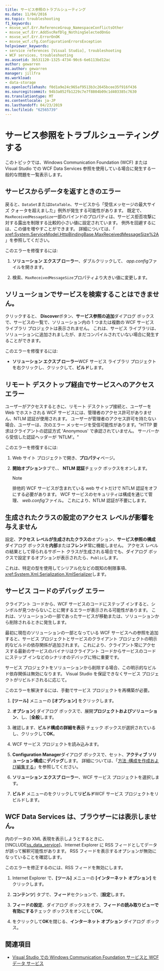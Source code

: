 ```yaml
---
title: サービス参照のトラブルシューティング
ms.date: 11/04/2016
ms.topic: troubleshooting
f1_keywords:
- msvse_wcf.Err.ReferenceGroup_NamespaceConflictsOther
- msvse_wcf.Err.AddSvcRefDlg_NothingSelectedOnGo
- msvse_wcf.Err.ErrorOnOK
- msvse_wcf.cfg.ConfigurationErrorsException
helpviewer_keywords:
- service references [Visual Studio], troubleshooting
- WCF services, troubleshooting
ms.assetid: 3b531120-1325-4734-90c6-6e6113bd12ac
author: gewarren
ms.author: gewarren
manager: jillfra
ms.workload:
- data-storage
ms.openlocfilehash: f0d1a9e24c965af9513b3c2645bcee35f916f436
ms.sourcegitcommit: 94b3a052fb1229c7e7f8804b09c1d403385c7630
ms.translationtype: MT
ms.contentlocale: ja-JP
ms.lasthandoff: 04/23/2019
ms.locfileid: "62565739"
---
```

# <a name="troubleshoot-service-references"></a>サービス参照をトラブルシューティングする

このトピックでは、Windows Communication Foundation (WCF) または Visual Studio での WCF Data Services 参照を使用している場合に発生する一般的な問題を一覧表示します。

## <a name="error-returning-data-from-a-service"></a>サービスからデータを返すときのエラー

戻ると、`DataSet`または`DataTable`、サービスから「受信メッセージの最大サイズ クォータを超えました」例外が発生する可能性があります。 既定で、`MaxReceivedMessageSize`一部のバインドのプロパティは、サービス拒否攻撃に対する露出を制限する比較的小さい値に設定されています。 例外を回避するには、この値を増やすことができます。 詳細については、「 <xref:System.ServiceModel.HttpBindingBase.MaxReceivedMessageSize%2A> 」を参照してください。

このエラーを修復するには:

1. **ソリューション エクスプ ローラー**、ダブルクリックして、 *app.config*ファイルを開きます。

2. 検索、`MaxReceivedMessageSize`プロパティより大きい値に変更します。

## <a name="cannot-find-a-service-in-my-solution"></a>ソリューションでサービスを検索することはできません。

クリックすると、 **Discover**ボタン、**サービス参照の追加**ダイアログ ボックスで、サービスの一覧で、ソリューション内の 1 つまたは複数の WCF サービス ライブラリ プロジェクトは表示されません。 これは、サービス ライブラリは、ソリューションに追加されましたが、まだコンパイルされていない場合に発生することができます。

このエラーを修復するには:

- **ソリューション エクスプ ローラー**WCF サービス ライブラリ プロジェクトを右クリックし、クリックして、**ビルド**します。

## <a name="error-accessing-a-service-over-a-remote-desktop"></a>リモート デスクトップ経由でサービスへのアクセス エラー

ユーザーがアクセスするときに、リモート デスクトップ接続と、ユーザーを Web でホストされる WCF サービスには、管理者のアクセス許可がありません、NTLM 認証が使用されます。 ユーザーが管理者のアクセス許可を持たない場合、ユーザーは、次のエラー メッセージを受信可能性があります。"HTTP 要求はクライアントの認証方式 'Anonymous' で承認されていません。 サーバーから受信した認証ヘッダーが 'NTLM'。"

このエラーを修復するには:

1. Web サイト プロジェクトで開き、**プロパティ**ページ。

2. **開始オプション**タブで、、 **NTLM 認証**チェック ボックスをオンします。

    > [!NOTE]
    > 排他的 WCF サービスが含まれている web サイトだけで NTLM 認証をオフにする必要があります。 WCF サービスのセキュリティは構成を通じて管理、 *web.config*ファイル。 これにより、NTLM 認証が不要にします。

## <a name="access-level-for-generated-classes-setting-has-no-effect"></a>生成されたクラスの設定のアクセス レベルが影響を与えません

設定、**アクセス レベルが生成されたクラスの**オプション、**サービス参照の構成**ダイアログ ボックスを**内部**または**フレンド**常に機能しません。 アクセス レベルの結果として得られるサポート クラスが生成される場合でも、ダイアログ ボックスで設定するオプションが表示されたら、`Public`します。

これは、特定の型を使用してシリアル化などの既知の制限事項、<xref:System.Xml.Serialization.XmlSerializer>します。

## <a name="error-debugging-service-code"></a>サービス コードのデバッグ エラー

クライアント コードから、WCF サービスのコードにステップ インすると、シンボルが見つからないことに関するエラーが表示される可能性があります。 これは、ソリューションの一部であったサービスが移動または、ソリューションから削除されるときに発生します。

最初に現在のソリューションの一部となっている WCF サービスへの参照を追加すると、サービス プロジェクトとサービスのクライアント プロジェクトの明示的なビルドの依存関係が追加されます。 これにより、クライアント常にアクセスする最新のサービスのバイナリはクライアント コードからサービスのコードにステップ インなどのシナリオのデバッグに特に重要です。

サービス プロジェクトをソリューションから削除する場合、この明示的なビルド依存関係は無効になります。 Visual Studio を保証できなくサービス プロジェクトがリビルドされるに応じて。

このエラーを解決するには、手動でサービス プロジェクトを再構築が必要。

1. **[ツール]** メニューの **[オプション]** をクリックします。

2. **オプション**] ダイアログ ボックスで、展開**プロジェクトおよびソリューション**、し、[**全般**します。

3. 確認します、**ビルド構成の詳細を表示** チェック ボックスが選択されているし、クリックして**OK**。

4. WCF サービス プロジェクトを読み込みます。

5. **Configuration Manager**ダイアログ ボックスで、セット、**アクティブ ソリューション構成**に**デバッグ**します。 詳細については、「[方法 :構成を作成および編集する](../ide/how-to-create-and-edit-configurations.md)」を参照してください。

6. **ソリューション エクスプ ローラー**、WCF サービス プロジェクトを選択します。

7. **ビルド** メニューのをクリックして**リビルド**WCF サービス プロジェクトをリビルドします。

## <a name="wcf-data-services-do-not-display-in-the-browser"></a>WCF Data Services は、ブラウザーには表示しません。

内のデータの XML 表現を表示しようとするときに、 [!INCLUDE[ss_data_service](../data-tools/includes/ss_data_service_md.md)]、Internet Explorer に RSS フィードとしてデータが誤って解釈可能性があります。 RSS フィードを表示するオプションが無効になっていることを確認します。

このエラーを修正するのには、RSS フィードを無効にします。

1. Internet Explorer で、**[ツール]** メニューの **[インターネット オプション]** をクリックします。

2. **コンテンツ**] タブで、**フィード**セクションで、[**設定**します。

3. **フィードの設定**、ダイアログ ボックスをオフ、**フィードの読み取りビューで有効にする**チェック ボックスをオンにして**OK**。

4. をクリックして**OK**を閉じる、**インターネット オプション** ダイアログ ボックス。

## <a name="see-also"></a>関連項目

- [Visual Studio での Windows Communication Foundation サービスと WCF データ サービス](../data-tools/windows-communication-foundation-services-and-wcf-data-services-in-visual-studio.md)